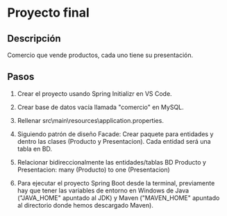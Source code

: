 # Proyecto final

## Descripción

Comercio que vende productos, cada uno tiene su presentación.

## Pasos

1. Crear el proyecto usando Spring Initializr en VS Code.

2. Crear base de datos vacía llamada "comercio" en MySQL.

3. Rellenar src\main\resources\application.properties.

4. Siguiendo patrón de diseño Facade: Crear paquete para entidades y dentro las clases (Producto y Presentacion). Cada entidad será una tabla en BD.

5. Relacionar bidireccionalmente las entidades/tablas BD Producto y Presentacion: many (Producto) to one (Presentacion)

6. Para ejecutar el proyecto Spring Boot desde la terminal, previamente hay que tener las variables de entorno en Windows de Java ("JAVA_HOME" apuntado al JDK) y Maven ("MAVEN_HOME" apuntado al directorio donde hemos descargado Maven).
